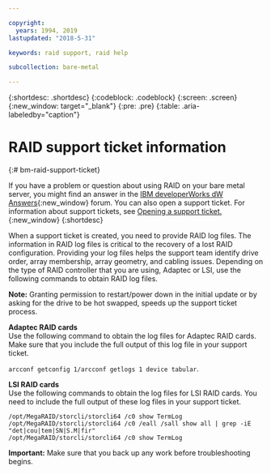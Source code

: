 ```yaml
---

copyright:
  years: 1994, 2019
lastupdated: "2018-5-31"

keywords: raid support, raid help

subcollection: bare-metal

---
```


{:shortdesc: .shortdesc}
{:codeblock: .codeblock}
{:screen: .screen}
{:new_window: target="_blank"}
{:pre: .pre}
{:table: .aria-labeledby="caption"}

# RAID support ticket information
{:# bm-raid-support-ticket}

If you have a problem or question about using RAID on your bare metal server, you might find an answer in the [IBM developerWorks dW Answers](https://developer.ibm.com/answers/topics/ibm-cloud/){:new_window} forum.
You can also open a support ticket. For information about support tickets, see [Opening a support ticket.](https://test.cloud.ibm.com/docs/get-support?topic=get-support-getting-customer-support#open-ticket){:new_window}
{:shortdesc}

<!--During a drive or RAID failure, support tickets are automatically created. You can create a support ticket for other problems.--> When a support ticket is created, you need to provide RAID log files. The information in RAID log files is critical to the recovery of a lost RAID configuration. Providing your log files helps the support team identify drive order, array membership, array geometry, and cabling issues. Depending on the type of RAID controller that you are using, Adaptec or LSI, use the following commands to obtain RAID log files.

**Note:** Granting permission to restart/power down in the initial update or by asking for the drive to be hot swapped, speeds up the support ticket process.

<b>Adaptec RAID cards</b><br>
Use the following command to obtain the log files for Adaptec RAID cards. Make sure that you include the full output of this log file in your support ticket.

`arcconf getconfig 1/arcconf getlogs 1 device tabular`.

<b>LSI RAID cards</b><br>
Use the following commands to obtain the log files for LSI RAID cards. You need to include the full output of these log files in your support ticket.
```/opt/MegaRAID/storcli/storcli64 /c0 show all
/opt/MegaRAID/storcli/storcli64 /c0 show TermLog
/opt/MegaRAID/storcli/storcli64 /c0 /eall /sall show all | grep -iE "det|cou|tem|SN|S.M|fir"
/opt/MegaRAID/storcli/storcli64 /c0 show TermLog
```
**Important:** Make sure that you back up any work before troubleshooting begins.
